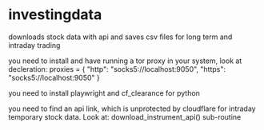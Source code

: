 # investingdata
downloads stock data with api and saves csv files for long term and intraday trading

you need to install and have running a tor proxy in your system, look at decleration:
proxies = {
    "http": "socks5://localhost:9050",
    "https": "socks5://localhost:9050"
}

you need to install playwright and cf_clearance for python

you need to find an api link, which is unprotected by cloudflare for intraday temporary stock data. Look at: download_instrument_api() sub-routine 
